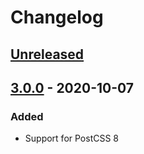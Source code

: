 # Changelog

## [Unreleased][]

## [3.0.0][] - 2020-10-07

### Added

-   Support for PostCSS 8

[unreleased]:
	https://github.com/niksy/postcss-em-media-query/compare/v3.0.0...HEAD
[3.0.0]: https://github.com/niksy/postcss-em-media-query/tree/v3.0.0
